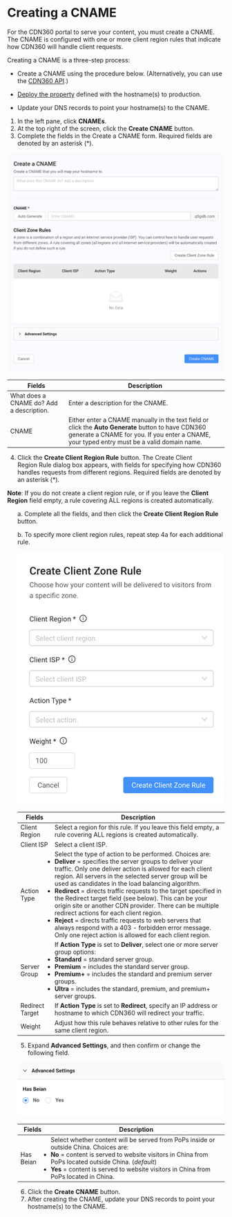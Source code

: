 # Creating a CNAME

For the CDN360 portal to serve your content, you must create a CNAME. The CNAME is configured with one or more client region rules that indicate how CDN360 will handle client requests.

Creating a CNAME is a three-step process:

- Create a CNAME using the procedure below. (Alternatively, you can use the [CDN360 API](</apidocs#tag/CNAME-Management>).)
- [Deploy the property](</docs/portal/properties/deploying-property.md>) defined with the hostname(s) to production.

- Update your DNS records to point your hostname(s) to the CNAME.

1. In the left pane, click **CNAMEs**.
2. At the top right of the screen, click the **Create CNAME** button. 
3. Complete the fields in the Create a CNAME form. Required fields are denoted by an asterisk (\*).

![null](</docs/resources/images/cname1.png>)

| **Fields**                               | **Description**                     |
| ---------------------------------------- | ----------------------------------- |
| What does a CNAME do? Add a description. | Enter a description for the CNAME.  |
| CNAME                                    | Either enter a CNAME manually in the text field or click the **Auto Generate** button to have CDN360 generate a CNAME for you. If you enter a CNAME, your typed entry must be a valid domain name.                     |

4. Click the **Create Client Region Rule** button. The Create Client Region Rule dialog box appears, with fields for specifying how CDN360 handles requests from different regions. Required fields are denoted by an asterisk (\*).

**Note**: If you do not create a client region rule, or if you leave the **Client Region** field empty, a rule covering ALL regions is created automatically.

<ul>a. Complete all the fields, and then click the <strong>Create Client Region Rule</strong> button. 

b. To specify more client region rules, repeat step 4a for each additional rule.

![null](</docs/resources/images/Create Client Region Rule.png>)

| **Fields**        | **Description**                                                           |
| ----------------- | ------------------------------------------------------------------------- |
| Client Region     | Select a region for this rule. If you leave this field empty, a rule covering ALL regions is created automatically.|
| Client ISP        | Select a client ISP.                                                      |
| Action Type       | Select the type of action to be performed. Choices are:<br><li><strong>Deliver</strong> = specifies the server groups to deliver your traffic. Only one deliver action is allowed for each client region. All servers in the selected server group will be used as candidates in the load balancing algorithm.<li><strong>Redirect</strong> = directs traffic requests to the target specified in the Redirect target field (see below). This can be your origin site or another CDN provider. There can be multiple redirect actions for each client region.<li><strong>Reject</strong> = directs traffic requests to web servers that always respond with a 403 - forbidden error message. Only one reject action is allowed for each client region.</br>                   |
| Server Group      | If <strong>Action Type</strong> is set to <strong>Deliver</strong>, select one or more server group options:<br><li><strong>Standard</strong> = standard server group.</li><li><strong>Premium</strong> = includes the standard server group.<li><strong>Premium+</strong> = includes the standard and premium server groups.<li><strong>Ultra</strong> = includes the standard, premium, and premium+ server groups.                                                                      |
| Redirect Target   | If <strong>Action Type</strong> is set to <strong>Redirect</strong>, specify an IP address or hostname to which CDN360 will redirect your traffic.                                                               |
| Weight | Adjust how this rule behaves relative to other rules for the same client region.      |

5. Expand **Advanced Settings**, and then confirm or change the following field.

![null](</docs/resources/images/cname3.png>)

| **Fields**      | **Description**                                              |
| --------------- | ------------------------------------------------------------ |
| Has Beian       |        Select whether content will be served from PoPs inside or outside China. Choices are: <br><li><strong>No</strong> = content is served to website visitors in China from PoPs located outside China. (*default*)<li><strong>Yes</strong> = content is served to website visitors in China from PoPs located in China.                                                           |

6. Click the **Create CNAME** button.
7. After creating the CNAME, update your DNS records to point your hostname(s) to the CNAME.
